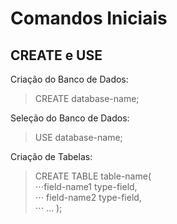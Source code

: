 # Comandos Iniciais

## CREATE e USE

Criação do Banco de Dados:
> CREATE database-name;

Seleção do Banco de Dados:
> USE database-name;

Criação de Tabelas:
> CREATE TABLE table-name(  
> ⋅⋅⋅field-name1 type-field,  
> ⋅⋅⋅    field-name2 type-field,  
> ⋅⋅⋅    ...
>);
